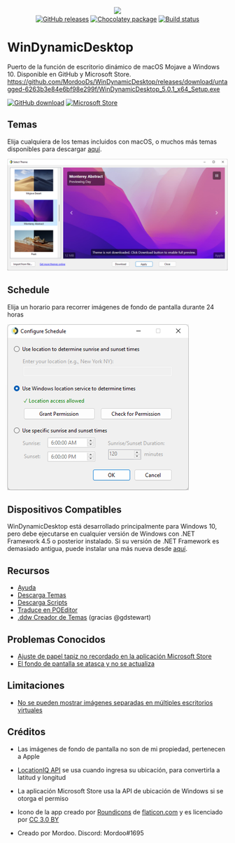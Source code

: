 <p align="center">
<img src="https://github.com/t1m0thyj/WinDynamicDesktop/blob/master/uwp/Images/Square44x44Logo.scale-200.png?raw=true">
<br/>
<a href="https://github.com/t1m0thyj/WinDynamicDesktop/releases"><img src="https://img.shields.io/github/downloads/t1m0thyj/WinDynamicDesktop/total.svg?style=flat-square" alt="GitHub releases"></a>
<a href="https://chocolatey.org/packages/windynamicdesktop"><img src="https://img.shields.io/chocolatey/v/windynamicdesktop?style=flat-square" alt="Chocolatey package"></a>
<a href="https://github.com/t1m0thyj/WinDynamicDesktop/actions/workflows/build.yml"><img src="https://img.shields.io/github/workflow/status/t1m0thyj/WinDynamicDesktop/Build?logo=github&style=flat-square" alt="Build status"></a>
</p>

# WinDynamicDesktop
Puerto de la función de escritorio dinámico de macOS Mojave a Windows 10. Disponible en GitHub y Microsoft Store. https://github.com/MordooDs/WinDynamicDesktop/releases/download/untagged-6263b3e84e6bf98e299f/WinDynamicDesktop_5.0.1_x64_Setup.exe

<a href="https://github.com/MordooDs/WinDynamicDesktop/releases/latest"><img src="https://github.com/t1m0thyj/WinDynamicDesktop/blob/master/images/download_github.png?raw=true" alt="GitHub download" width="142"></a>
<a href="//www.microsoft.com/store/apps/9nm8n7dq3z5f?cid=storebadge&ocid=badge"><img src="https://developer.microsoft.com/store/badges/images/English_get-it-from-MS.png" alt="Microsoft Store" width="142"/></a>

## Temas

Elija cualquiera de los temas incluidos con macOS, o muchos más temas disponibles para descargar [aquí](https://windd.info/themes/).

![Screenshot of Select Theme window](images/select_theme.png)

## Schedule

Elija un horario para recorrer imágenes de fondo de pantalla durante 24 horas

![Screenshot of Configure Timing window](images/configure_schedule.png)

## Dispositivos Compatibles

WinDynamicDesktop está desarrollado principalmente para Windows 10, pero debe ejecutarse en cualquier versión de Windows con .NET Framework 4.5 o posterior instalado. Si su versión de .NET Framework es demasiado antigua, puede instalar una más nueva desde [aquí](https://www.microsoft.com/net/download).

## Recursos

* [Ayuda](https://github.com/t1m0thyj/WinDynamicDesktop/wiki)
* [Descarga Temas](https://windd.info/themes/)
* [Descarga Scripts](https://windd.info/scripts/)
* [Traduce en POEditor](https://poeditor.com/join/project/DEgfVpyuiK)
* [.ddw Creador de Temas](https://ddw-theme-creator.vercel.app/) (gracias @gdstewart)

## Problemas Conocidos

* [Ajuste de papel tapiz no recordado en la aplicación Microsoft Store](https://github.com/t1m0thyj/WinDynamicDesktop/wiki/Known-issues#wallpaper-fit-not-saved-with-multiple-monitors)
* [El fondo de pantalla se atasca y no se actualiza](https://github.com/t1m0thyj/WinDynamicDesktop/wiki/Known-issues#wallpaper-gets-stuck-and-wont-update)

## Limitaciones
* [No se pueden mostrar imágenes separadas en múltiples escritorios virtuales](https://github.com/t1m0thyj/WinDynamicDesktop/issues/299)

## Créditos

* Las imágenes de fondo de pantalla no son de mi propiedad, pertenecen a Apple
* [LocationIQ API](https://locationiq.org/) se usa cuando ingresa su ubicación, para convertirla a latitud y longitud
* La aplicación Microsoft Store usa la API de ubicación de Windows si se otorga el permiso
* Icono de la app creado por [Roundicons](https://www.flaticon.com/authors/roundicons) de [flaticon.com](https://www.flaticon.com/) y es licenciado por [CC 3.0 BY](http://creativecommons.org/licenses/by/3.0/)


* Creado por Mordoo. Discord: Mordoo#1695
